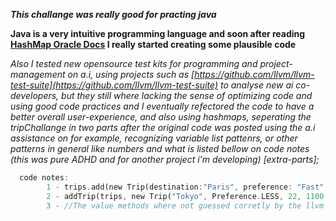 *****This challange was really good for practing java*****

**Java is a very intuitive programming language and soon after reading [HashMap Oracle Docs](https://docs.oracle.com/javase/8/docs/api/java/util/HashMap.html) I really started creating some plausible code**

*Also I tested new opensource test kits for programming and project-management on a.i, using projects such as [https://github.com/llvm/llvm-test-suite](https://github.com/llvm/llvm-test-suite) to analyse new ai co-developers, but they still where lacking the sense of optimizing code
and using good code practices and I eventually refectored the code to have a better overall user-experience, and also using hashmaps, seperating the tripChallange in two parts after the original code was posted using the
a.i assistance on for example, recognizing variable list pattenrs, or other patterns in general like numbers and what is listed bellow on code notes (this was pure ADHD and for another project 
i'm developing) [extra-parts];*

```rust
  code notes:
        1 - trips.add(new Trip(destination:"Paris", preference: "Fast", duration:7, cost:900.00, scales.1)); //this was the new class list method suggested by the a.i;
        2 - addTrip(trips, new Trip("Tokyo", Preference.LESS, 22, 1100.00, 1)); // this is hashmap defined with ' Map<String, Map<Preference, Trip>> ' (Lk10);
        3 - //The value methods where not guessed corretly by the llvm prediction training ([NOTICE]:review);
```
